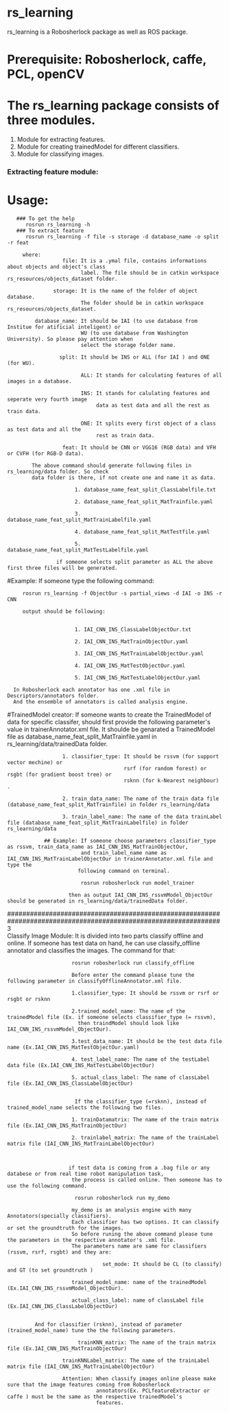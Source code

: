 # rs_learning
rs_learning is a Robosherlock package as well as ROS package.

# Prerequisite: Robosherlock, caffe, PCL, openCV

# The rs_learning package consists of three modules. 
   1. Module for extracting features.
   2. Module for creating trainedModel
      for different classifiers.
   3. Module for classifying images.
### Extracting feature module:
# Usage:
       ### To get the help
          rosrun rs_learning -h
       ### To extract feature
          rosrun rs_learning -f file -s storage -d database_name -o split -r feat
   
         where:
                      file: It is a .ymal file, contains informations about objects and object's class
                            label. The file should be in catkin workspace rs_resources/objects_dataset folder.
            
                   storage: It is the name of the folder of object database. 
                            The folder should be in catkin workspace rs_resources/objects_dataset.
           
             database_name: It should be IAI (to use database from Institue for atificial inteligent) or
                            WU (to use database from Washington University). So please pay attention when
                            select the storage folder name.
                     
                     split: It should be INS or ALL (for IAI ) and ONE (for WU).
                             
                            ALL: It stands for calculating features of all images in a database.
                            
                            INS: It stands for calulating features and seperate very fourth image 
                                 data as test data and all the rest as train data.
                            
                            ONE: It splits every first object of a class as test data and all the 
                                 rest as train data.
                     
                      feat: It should be CNN or VGG16 (RGB data) and VFH or CVFH (for RGB-D data).

            The above command should generate following files in rs_learning/data folder. So check
            data folder is there, if not create one and name it as data. 
                          
                          1. database_name_feat_split_ClassLabelfile.txt 
                          
                          2. database_name_feat_split_MatTrainfile.yaml
                          
                          3. database_name_feat_split_MatTrainLabelfile.yaml
                          
                          4. database_name_feat_split_MatTestfile.yaml
                      
                          5. database_name_feat_split_MatTestLabelfile.yaml
                  
                    if someone selects split parameter as ALL the above first three files will be generated. 
             
#Example: If someone type the following command: 
                        
         rosrun rs_learning -f ObjectOur -s partial_views -d IAI -o INS -r CNN
                      
         output should be following:
        
                                              
                          1. IAI_CNN_INS_ClassLabelObjectOur.txt
                          
                          2. IAI_CNN_INS_MatTrainObjectOur.yaml
                          
                          3. IAI_CNN_INS_MatTrainLabelObjectOur.yaml
                          
                          4. IAI_CNN_INS_MatTestObjectOur.yaml
                      
                          5. IAI_CNN_INS_MatTestLabelObjectOur.yaml

      In Robosherlock each annotator has one .xml file in Descriptors/annotators folder. 
      And the ensemble of annotators is called analysis engine.
   
#TrainedModel creator: If someone wants to create the TrainedModel of data for specific classifer,
                      should first provide the following parameter's value in trainerAnnotator.xml
                       file. It shoulde be genarated a TrainedModel file as database_name_feat_split_MatTrainfile.yaml
                        in rs_learning/data/trainedData folder. 
                     
                      1. classifier_type: It should be rssvm (for support vector mechine) or
                                          rsrf (for random forest) or rsgbt (for gradient boost tree) or
                                          rsknn (for k-Nearest neighbour) .

                      2. train_data_name: The name of the train data file (database_name_feat_split_MatTrainfile) in folder rs_learning/data
                      
                      3. train_label_name: The name of the data trainLabel file (database_name_feat_split_MatTrainLabelfile) in folder rs_learning/data 
                
                ## Example: If someone choose parameters classifier_type as rssvm, train_data_name as IAI_CNN_INS_MatTrainObjectOur,
                            and train_label_name name as IAI_CNN_INS_MatTrainLabelObjectOur in trainerAnnotator.xml file and type the
                           following command on terminal.
                          
                            rosrun robosherlock run model_trainer
  
                        then as output IAI_CNN_INS_rssvmModel_ObjectOur should be generated in rs_learning/data/trainedData folder. 
                        
################################################################################################################3                         
   Classify Image Module: It is divided into two parts classify offline and online. 
                          If someone has test data on hand, he can use classify_offline 
                          annotator and classifies the images. The command for that:
                          
                         rosrun robosherlock run classify_offline

                         Before enter the command please tune the following parameter in classifyOfflineAnnotator.xml file.

                         1.classifier_type: It should be rssvm or rsrf or rsgbt or rsknn
  
                         2.trained_model_name: The name of the trainedModel file (Ex. if someone selects classifier_type (= rssvm),
                           then traindModel should look like IAI_CNN_INS_rssvmModel_ObjectOur).
                         
                         3.test_data_name: It should be the test data file name (Ex.IAI_CNN_INS_MatTestObjectOur.yaml)
                         
                         4. test_label_name: The name of the testLabel data file (Ex.IAI_CNN_INS_MatTestLabelObjectOur)
                         
                         5. actual_class_label: The name of classLabel file (Ex.IAI_CNN_INS_ClassLabelObjectOur)
                       

                          If the classifier_type (=rsknn), instead of trained_model_name selects the following two files.
                          
                         1. trainDatamatrix: The name of the train matrix file (Ex.IAI_CNN_INS_MatTrainObjectOur)
                         
                         2. trainlabel_matrix: The name of the trainLabel matrix file (IAI_CNN_INS_MatTrainLabelObjectOur)
                          

 
                        if test data is coming from a .bag file or any databese or from real time robot manipulation task, 
                         the process is called online. Then someone has to use the following command.

                          rosrun robosherlock run my_demo
                      
                         my_demo is an analysis engine with many Annotators(specially classifiers).  
                         Each classifier has two options. It can classify or set the groundtruth for the images.
                         So before runing the above command please tune the parameters in the respective annotator's .xml file.
                         The parameters name are same for classifiers (rssvm, rsrf, rsgbt) and they are:
                           
                                   set_mode: It should be CL (to classify) and GT (to set groundtruth )                           
                                   
                         trained_model_name: name of the trainedModel (Ex.IAI_CNN_INS_rssvmModel_ObjectOur).
                         
                         actual_class_label: name of classLabel file (Ex.IAI_CNN_INS_ClassLabelObjectOur)
    
                       
             And for classifier (rsknn), instead of parameter (trained_model_name) tune the the following parameters.
                       
                           trainKNN_matrix: The name of the train matrix file (Ex.IAI_CNN_INS_MatTrainObjectOur)
                           
                      trainKNNLabel_matrix: The name of the trainLabel matrix file (IAI_CNN_INS_MatTrainLabelObjectOur) 
   
                      Attention: When classify images online please make sure that the image features coming from Robosherlock 
                                 annotators(Ex. PCLfeatureExtractor or caffe ) must be the same as the respective trainedModel's
                                 features.
 
 
 
